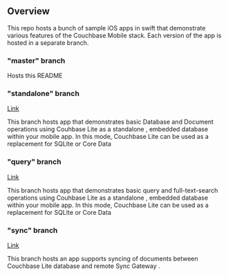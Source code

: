 ## Overview
This repo hosts a bunch of sample iOS apps in swift that demonstrate various features of the Couchbase Mobile stack. 
Each version of the app is hosted in a separate branch.

### "master" branch
Hosts this README 

### "standalone" branch
[Link](https://github.com/couchbaselabs/userprofile-couchbase-mobile/tree/standalone)

This branch hosts app that demonstrates basic Database and Document operations using Couhbase Lite as a standalone , embedded database within your mobile app. In this mode, Couchbase Lite can be used as a replacement for SQLIte or Core Data

### "query" branch
[Link](https://github.com/couchbaselabs/userprofile-couchbase-mobile/tree/query)

This branch hosts app that demonstrates basic query and full-text-search operations using Couhbase Lite as a standalone , embedded database within your mobile app.  In this mode, Couchbase Lite can be used as a replacement for SQLIte or Core Data

### "sync" branch
[Link](https://github.com/couchbaselabs/userprofile-couchbase-mobile/tree/sync)

This branch hosts an app supports syncing of documents between Couchbase Lite database and remote Sync Gateway . 


